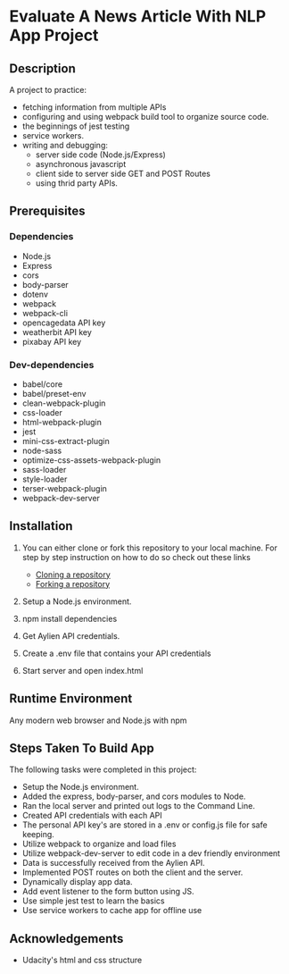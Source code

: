 # Evaluate A News Article With NLP App Project

## Description

A project to practice:
* fetching information from multiple APIs
* configuring and using webpack build tool to organize source code.
* the beginnings of jest testing
* service workers.
* writing and debugging:
	* server side code (Node.js/Express)
	* asynchronous javascript
	* client side to server side GET and POST Routes
	* using thrid party APIs.

## Prerequisites

### Dependencies
* Node.js
* Express
* cors
* body-parser
* dotenv
* webpack
* webpack-cli
* opencagedata API key
* weatherbit API key
* pixabay API key

### Dev-dependencies
* babel/core
* babel/preset-env
* clean-webpack-plugin
* css-loader
* html-webpack-plugin
* jest
* mini-css-extract-plugin
* node-sass
* optimize-css-assets-webpack-plugin
* sass-loader
* style-loader
* terser-webpack-plugin
* webpack-dev-server

## Installation

1. You can either clone or fork this repository to your local machine.
	For step by step instruction on how to do so check out these links

	* [Cloning a repository](https://docs.github.com/en/github/creating-cloning-and-archiving-repositories/cloning-a-repository)
	* [Forking a repository](https://docs.github.com/en/github/getting-started-with-github/fork-a-repo)

2. Setup a Node.js environment.

3. npm install dependencies

4. Get Aylien API credentials.

5. Create a .env file that contains your API credentials

6. Start server and open index.html

## Runtime Environment
Any modern web browser and Node.js with npm

## Steps Taken To Build App

The following tasks were completed in this project:

* Setup the Node.js environment.
* Added the express, body-parser, and cors modules to Node.
* Ran the local server and printed out logs to the Command Line.
* Created API credentials with each API
* The personal API key's are stored in a .env or config.js file for safe keeping.
* Utilize webpack to organize and load files
* Utilize webpack-dev-server to edit code in a dev friendly environment
* Data is successfully received from the Aylien API.
* Implemented POST routes on both the client and the server.
* Dynamically display app data.
* Add event listener to the form button using JS.
* Use simple jest test to learn the basics
* Use service workers to cache app for offline use

## Acknowledgements

* Udacity's html and css structure